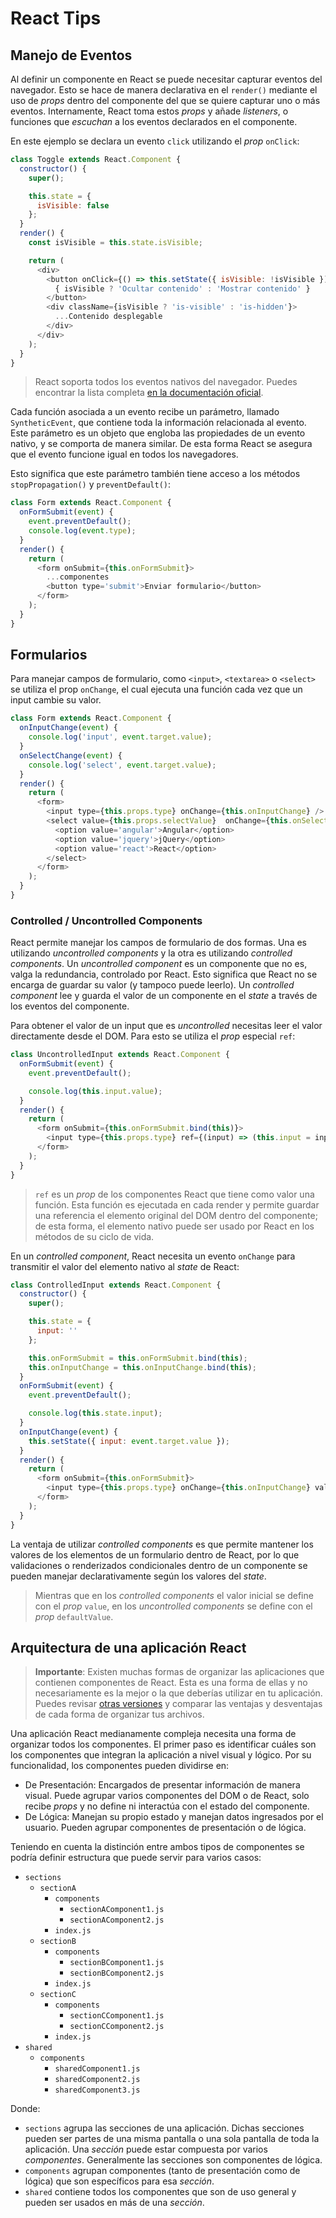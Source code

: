 # React Tips

## Manejo de Eventos

Al definir un componente en React se puede necesitar capturar eventos del navegador. Esto se hace de manera declarativa en el `render()` mediante el uso de _props_ dentro del componente del que se quiere capturar uno o más eventos. Internamente, React toma estos _props_ y añade _listeners_, o funciones que _escuchan_ a los eventos declarados en el componente.

En este ejemplo se declara un evento `click` utilizando el _prop_ `onClick`:

```javascript
class Toggle extends React.Component {
  constructor() {
    super();

    this.state = {
      isVisible: false
    };
  }
  render() {
    const isVisible = this.state.isVisible;

    return (
      <div>
        <button onClick={() => this.setState({ isVisible: !isVisible })}>
          { isVisible ? 'Ocultar contenido' : 'Mostrar contenido' }
        </button>
        <div className={isVisible ? 'is-visible' : 'is-hidden'}>
          ...Contenido desplegable
        </div>
      </div>
    );
  }
}
```

> React soporta todos los eventos nativos del navegador. Puedes encontrar la lista completa [en la documentación oficial](https://reactjs.org/docs/events.html#supported-events).

Cada función asociada a un evento recibe un parámetro, llamado `SyntheticEvent`, que contiene toda la información relacionada al evento. Este parámetro es un objeto que engloba las propiedades de un evento nativo, y se comporta de manera similar. De esta forma React se asegura que el evento funcione igual en todos los navegadores.

Esto significa que este parámetro también tiene acceso a los métodos `stopPropagation()` y `preventDefault()`:

```javascript
class Form extends React.Component {
  onFormSubmit(event) {
    event.preventDefault();
    console.log(event.type);
  }
  render() {
    return (
      <form onSubmit={this.onFormSubmit}>
        ...componentes
        <button type='submit'>Enviar formulario</button>
      </form>
    );
  }
}
```

## Formularios

Para manejar campos de formulario, como `<input>`, `<textarea>` o `<select>` se utiliza el prop `onChange`, el cual ejecuta una función cada vez que un input cambie su valor.

```javascript
class Form extends React.Component {
  onInputChange(event) {
    console.log('input', event.target.value);
  }
  onSelectChange(event) {
    console.log('select', event.target.value);
  }
  render() {
    return (
      <form>
        <input type={this.props.type} onChange={this.onInputChange} />
        <select value={this.props.selectValue}  onChange={this.onSelectChange}>
          <option value='angular'>Angular</option>
          <option value='jquery'>jQuery</option>
          <option value='react'>React</option>
        </select>
      </form>
    );
  }
}
```

### Controlled / Uncontrolled Components

React permite manejar los campos de formulario de dos formas. Una es utilizando _uncontrolled components_ y la otra es utilizando _controlled components_. Un _uncontrolled component_ es un componente que no es, valga la redundancia, controlado por React. Esto significa que React no se encarga de guardar su valor (y tampoco puede leerlo). Un _controlled component_ lee y guarda el valor de un componente en el _state_ a través de los eventos del componente.

Para obtener el valor de un input que es _uncontrolled_ necesitas leer el valor directamente desde el DOM. Para esto se utiliza el _prop_ especial `ref`:

```javascript
class UncontrolledInput extends React.Component {
  onFormSubmit(event) {
    event.preventDefault();

    console.log(this.input.value);
  }
  render() {
    return (
      <form onSubmit={this.onFormSubmit.bind(this)}>
        <input type={this.props.type} ref={(input) => (this.input = input)} />
      </form>
    );
  }
}
```

> `ref` es un _prop_ de los componentes React que tiene como valor una función. Esta función es ejecutada en cada render y permite guardar una referencia el elemento original del DOM dentro del componente; de esta forma, el elemento nativo puede ser usado por React en los métodos de su ciclo de vida.

En un _controlled component_, React necesita un evento `onChange` para transmitir el valor del elemento nativo al _state_ de React:

```javascript
class ControlledInput extends React.Component {
  constructor() {
    super();

    this.state = {
      input: ''
    };

    this.onFormSubmit = this.onFormSubmit.bind(this);
    this.onInputChange = this.onInputChange.bind(this);
  }
  onFormSubmit(event) {
    event.preventDefault();

    console.log(this.state.input);
  }
  onInputChange(event) {
    this.setState({ input: event.target.value });
  }
  render() {
    return (
      <form onSubmit={this.onFormSubmit}>
        <input type={this.props.type} onChange={this.onInputChange} value={this.state.input} />
      </form>
    );
  }
}
```

La ventaja de utilizar _controlled components_ es que permite mantener los valores de los elementos de un formulario dentro de React, por lo que validaciones o renderizados condicionales dentro de un componente se pueden manejar declarativamente según los valores del _state_.

> Mientras que en los _controlled components_ el valor inicial se define con el _prop_ `value`, en los _uncontrolled components_ se define con el _prop_ `defaultValue`.

## Arquitectura de una aplicación React

> **Importante**: Existen muchas formas de organizar las aplicaciones que contienen componentes de React. Esta es una forma de ellas y no necesariamente es la mejor o la que deberías utilizar en tu aplicación. Puedes revisar [otras versiones](https://medium.com/@alexmngn/how-to-better-organize-your-react-applications-2fd3ea1920f1) y comparar las ventajas y desventajas de cada forma de organizar tus archivos.

Una aplicación React medianamente compleja necesita una forma de organizar todos los componentes. El primer paso es identificar cuáles son los componentes que integran la aplicación a nivel visual y lógico. Por su funcionalidad, los componentes pueden dividirse en:

* De Presentación: Encargados de presentar información de manera visual. Puede agrupar varios componentes del DOM o de React, solo recibe _props_ y no define ni interactúa con el estado del componente.
* De Lógica: Manejan su propio estado y manejan datos ingresados por el usuario. Pueden agrupar componentes de presentación o de lógica.

Teniendo en cuenta la distinción entre ambos tipos de componentes se podría definir estructura que puede servir para varios casos:

* `sections`
  * `sectionA`
    * `components`
      * `sectionAComponent1.js`
      * `sectionAComponent2.js`
    * `index.js`
  * `sectionB`
    * `components`
      * `sectionBComponent1.js`
      * `sectionBComponent2.js`
    * `index.js`
  * `sectionC`
    * `components`
      * `sectionCComponent1.js`
      * `sectionCComponent2.js`
    * `index.js`
* `shared`
  * `components`
    * `sharedComponent1.js`
    * `sharedComponent2.js`
    * `sharedComponent3.js`

Donde:
* `sections` agrupa las secciones de una aplicación. Dichas secciones pueden ser partes de una misma pantalla o una sola pantalla de toda la aplicación. Una _sección_ puede estar compuesta por varios _componentes_. Generalmente las secciones son componentes de lógica.
* `components` agrupan componentes (tanto de presentación como de lógica) que son específicos para esa _sección_.
* `shared` contiene todos los componentes que son de uso general y pueden ser usados en más de una _sección_.